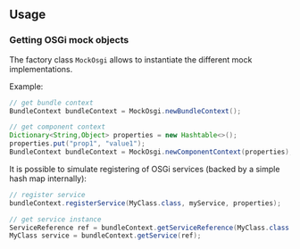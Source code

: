 ## Usage

### Getting OSGi mock objects

The factory class `MockOsgi` allows to instantiate the different mock implementations.

Example:

```java
// get bundle context
BundleContext bundleContext = MockOsgi.newBundleContext();

// get component context
Dictionary<String,Object> properties = new Hashtable<>();
properties.put("prop1", "value1");
BundleContext bundleContext = MockOsgi.newComponentContext(properties);
```

It is possible to simulate registering of OSGi services (backed by a simple hash map internally):

```java
// register service
bundleContext.registerService(MyClass.class, myService, properties);

// get service instance
ServiceReference ref = bundleContext.getServiceReference(MyClass.class.getName());
MyClass service = bundleContext.getService(ref);
```

